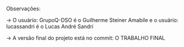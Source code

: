 Observações:

-> O usuário: GrupoQ-DSO é o Guilherme Steiner Amabile e o usuário: lucassandri é o Lucas André Sandri

-> A versão final do projeto está no commit: O TRABALHO FINAL
